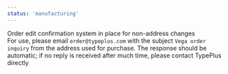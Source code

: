 ```yaml
---
status: 'manufacturing'
---
```

Order edit confirmation system in place for non-address changes  
For use, please email `order@typeplus.com` with the subject `Vega order inquiry` from the address used for purchase. The response should be automatic; if no reply is received after much time, please contact TypePlus directly